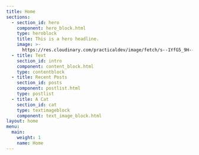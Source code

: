 ```yaml
---
title: Home
sections:
  - section_id: hero
    component: hero_block.html
    type: heroblock
    title: This is a hero headline.
    image: >-
      https://res.cloudinary.com/practicaldev/image/fetch/s--1YfG5_9H--/c_fill,f_auto,fl_progressive,h_320,q_auto,w_320/https://dev-to-uploads.s3.amazonaws.com/uploads/user/profile_image/245108/09851ba4-b906-4433-a9de-e3c7063d18cf.png
  - title: Text
    section_id: intro
    component: content_block.html
    type: contentblock
  - title: Recent Posts
    section_id: posts
    component: postlist.html
    type: postlist
  - title: A Cat
    section_id: cat
    type: textimageblock
    component: text_image_block.html
layout: home
menu:
  main:
    weight: 1
    name: Home
---
```

